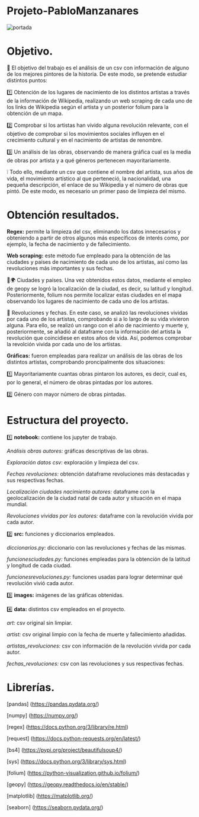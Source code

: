 # Projeto-PabloManzanares

![portada](https://upload.wikimedia.org/wikipedia/commons/thumb/9/99/Las_Meninas_01.jpg/245px-Las_Meninas_01.jpg)



# Objetivo.

🎨 El objetivo del trabajo es el análisis de un csv con información de alguno de los mejores pintores de la historia. De este modo, se pretende estudiar distintos puntos:

1️⃣ Obtención de los lugares de nacimiento de los distintos artistas a través de la información de Wikipedia, realizando un web scraping de cada uno de los links de Wikipedia según el artista y un posterior folium para la obtención de un mapa.

2️⃣ Comprobar si los artistas han vivido alguna revolución relevante, con el objetivo de comprobar si los movimientos sociales influyen en el crecimiento cultural y en el nacimiento de artistas de renombre.

3️⃣ Un análisis de las obras, observando de manera gráfica cual es la media de obras por artista y a qué géneros pertenecen mayoritariamente.

❕ Todo ello, mediante un csv que contiene el nombre del artista, sus años de vida, el movimiento artístico al que perteneció, la nacionalidad, una pequeña descripción, el enlace de su Wikipedia y el número de obras que pintó. De este modo, es necesario un primer paso de limpieza del mismo.



# Obtención resultados.

**Regex:** permite la limpieza del csv, eliminando los datos innecesarios y obteniendo a partir de otros algunos más específicos de interés como, por ejemplo, la fecha de nacimiento y de fallecimiento.

**Web scraping:** este método fue empleado para la obtención de las ciudades y países de nacimiento de cada uno de los artistas, así como las revoluciones más importantes y sus fechas.

🏡🌍 Ciudades y países. Una vez obtenidos estos datos, mediante el empleo de geopy se logró la localización de la ciudad, es decir, su latitud y longitud. Posteriormente, folium nos permite localizar estas ciudades en el mapa observando los lugares de nacimiento de cada uno de los artistas. 

📅 Revoluciones y fechas. En este caso, se analizó las revoluciones vividas por cada uno de los artistas, comprobando si a lo largo de su vida vivieron alguna. Para ello, se realizó un rango con el año de nacimiento y muerte y, posteriormente, se añadió al dataframe con la información del artista la revolución que coincidiese en estos años de vida. Así, podemos comprobar la revolción vivida por cada uno de los artistas. 

**Gráficas:** fueron empleadas para realizar un análisis de las obras de los distintos artistas, comprobando proncipalmente dos situaciones:

1️⃣ Mayoritariamente cuantas obras pintaron los autores, es decir, cual es, por lo general, el número de obras pintadas por los autores. 

2️⃣ Género con mayor número de obras pintadas.



# Estructura del proyecto.

1️⃣ **notebook:** contiene los jupyter de trabajo.

*Análisis obras autores:* gráficas descriptivas de las obras.

*Exploración datos csv:* exploración y limpieza del csv.

*Fechas revoluciones:* obtención dataframe revoluciones más destacadas y sus respectivas fechas.
    
*Localización ciudades nacimiento autores:* dataframe con la geolocalización de la ciudad natal de cada autor y situación en el mapa mundial. 

*Revoluciones vividas por los autores:* dataframe con la revolución vivida por cada autor.

2️⃣ **src:** funciones y diccionarios empleados.

*diccionarios.py:* diccionario con las revoluciones y fechas de las mismas.

*funcionesciudades.py:* funciones empleadas para la obtención de la latitud y longitud de cada ciudad.

*funcionesrevoluciones.py:* funciones usadas para lograr determinar qué revolución vivió cada autor.

3️⃣ **images:** imágenes de las gráficas obtenidas.

4️⃣ **data:** distintos csv empleados en el proyecto.

*art:* csv original sin limpiar.

*artist:* csv original limpio con la fecha de muerte y fallecimiento añadidas.

*artistas_revoluciones:* csv con información de la revolución vivida por cada autor.

*fechas_revoluciones:* csv con las revoluciones y sus respectivas fechas.


# Librerías.

[pandas] (https://pandas.pydata.org/)

[numpy] (https://numpy.org/)

[regex] (https://docs.python.org/3/library/re.html)

[request] (https://docs.python-requests.org/en/latest/)

[bs4] (https://pypi.org/project/beautifulsoup4/)

[sys] (https://docs.python.org/3/library/sys.html)

[folium] (https://python-visualization.github.io/folium/)

[geopy] (https://geopy.readthedocs.io/en/stable/)

[matplotlib] (https://matplotlib.org/)

[seaborn] (https://seaborn.pydata.org/)
